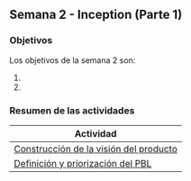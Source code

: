 ## Semana 2 - Inception (Parte 1)

### Objetivos

Los objetivos de la semana 2 son:

1. 
2. 
 
### Resumen de las actividades

| Actividad                                            |
| ---------------------------------------------------- |
| [Construcción de la visión del producto](https://avargas20.github.io/MISW-Procesos/semanas/semana3/s3_vision_producto)      |
| [Definición y priorización del PBL](https://avargas20.github.io/MISW-Procesos/semanas/semana3/s3_requerimientos)      |
